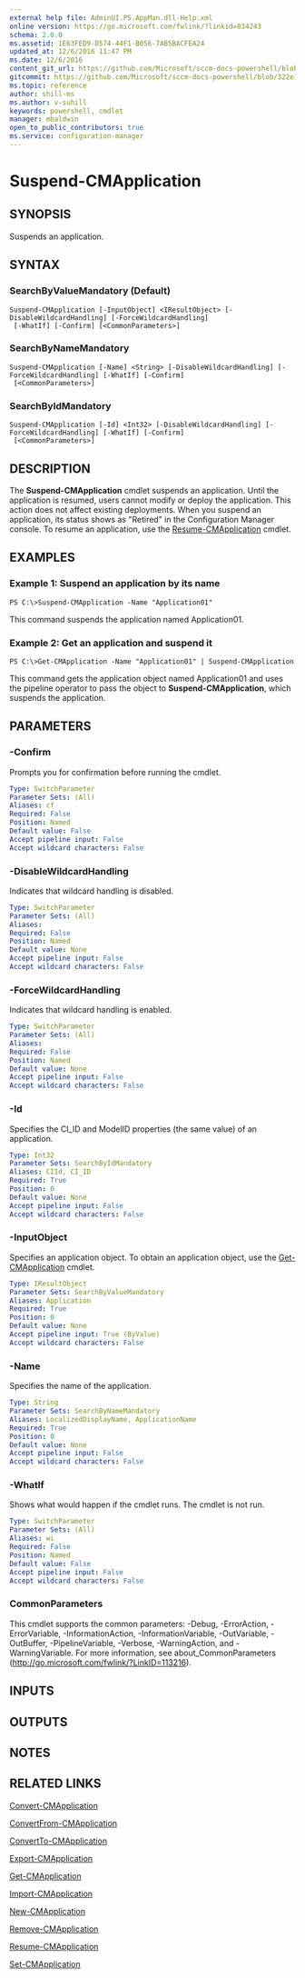```yaml
---
external help file: AdminUI.PS.AppMan.dll-Help.xml
online version: https://go.microsoft.com/fwlink/?linkid=834243
schema: 2.0.0
ms.assetid: 1E63FED9-D574-44F1-B056-7AB5BACFEA24
updated_at: 12/6/2016 11:47 PM
ms.date: 12/6/2016
content_git_url: https://github.com/Microsoft/sccm-docs-powershell/blob/master/sccm-cmdlets/ConfigurationManager/vlatest/Suspend-CMApplication.md
gitcommit: https://github.com/Microsoft/sccm-docs-powershell/blob/322e1e3dae6ba53c3384ca0bf1a1079481b8ae30/sccm-cmdlets/ConfigurationManager/vlatest/Suspend-CMApplication.md
ms.topic: reference
author: shill-ms
ms.author: v-suhill
keywords: powershell, cmdlet
manager: mbaldwin
open_to_public_contributors: true
ms.service: configuration-manager
---
```


# Suspend-CMApplication

## SYNOPSIS
Suspends an application.

## SYNTAX

### SearchByValueMandatory (Default)
```
Suspend-CMApplication [-InputObject] <IResultObject> [-DisableWildcardHandling] [-ForceWildcardHandling]
 [-WhatIf] [-Confirm] [<CommonParameters>]
```

### SearchByNameMandatory
```
Suspend-CMApplication [-Name] <String> [-DisableWildcardHandling] [-ForceWildcardHandling] [-WhatIf] [-Confirm]
 [<CommonParameters>]
```

### SearchByIdMandatory
```
Suspend-CMApplication [-Id] <Int32> [-DisableWildcardHandling] [-ForceWildcardHandling] [-WhatIf] [-Confirm]
 [<CommonParameters>]
```

## DESCRIPTION
The **Suspend-CMApplication** cmdlet suspends an application.
Until the application is resumed, users cannot modify or deploy the application.
This action does not affect existing deployments.
When you suspend an application, its status shows as "Retired" in the Configuration Manager console.
To resume an application, use the [Resume-CMApplication](./Resume-CMApplication.md) cmdlet.

## EXAMPLES

### Example 1: Suspend an application by its name
```
PS C:\>Suspend-CMApplication -Name "Application01"
```

This command suspends the application named Application01.

### Example 2: Get an application and suspend it
```
PS C:\>Get-CMApplication -Name "Application01" | Suspend-CMApplication
```

This command gets the application object named Application01 and uses the pipeline operator to pass the object to **Suspend-CMApplication**, which suspends the application.

## PARAMETERS

### -Confirm
Prompts you for confirmation before running the cmdlet.

```yaml
Type: SwitchParameter
Parameter Sets: (All)
Aliases: cf
Required: False
Position: Named
Default value: False
Accept pipeline input: False
Accept wildcard characters: False
```

### -DisableWildcardHandling
Indicates that wildcard handling is disabled.

```yaml
Type: SwitchParameter
Parameter Sets: (All)
Aliases: 
Required: False
Position: Named
Default value: None
Accept pipeline input: False
Accept wildcard characters: False
```

### -ForceWildcardHandling
Indicates that wildcard handling is enabled.

```yaml
Type: SwitchParameter
Parameter Sets: (All)
Aliases: 
Required: False
Position: Named
Default value: None
Accept pipeline input: False
Accept wildcard characters: False
```

### -Id
Specifies the CI_ID and ModelID properties (the same value) of an application.

```yaml
Type: Int32
Parameter Sets: SearchByIdMandatory
Aliases: CIId, CI_ID
Required: True
Position: 0
Default value: None
Accept pipeline input: False
Accept wildcard characters: False
```

### -InputObject
Specifies an application object.
To obtain an application object, use the [Get-CMApplication](./Get-CMApplication.md) cmdlet.

```yaml
Type: IResultObject
Parameter Sets: SearchByValueMandatory
Aliases: Application
Required: True
Position: 0
Default value: None
Accept pipeline input: True (ByValue)
Accept wildcard characters: False
```

### -Name
Specifies the name of the application.

```yaml
Type: String
Parameter Sets: SearchByNameMandatory
Aliases: LocalizedDisplayName, ApplicationName
Required: True
Position: 0
Default value: None
Accept pipeline input: False
Accept wildcard characters: False
```

### -WhatIf
Shows what would happen if the cmdlet runs.
The cmdlet is not run.

```yaml
Type: SwitchParameter
Parameter Sets: (All)
Aliases: wi
Required: False
Position: Named
Default value: False
Accept pipeline input: False
Accept wildcard characters: False
```

### CommonParameters
This cmdlet supports the common parameters: -Debug, -ErrorAction, -ErrorVariable, -InformationAction, -InformationVariable, -OutVariable, -OutBuffer, -PipelineVariable, -Verbose, -WarningAction, and -WarningVariable. For more information, see about_CommonParameters (http://go.microsoft.com/fwlink/?LinkID=113216).

## INPUTS

## OUTPUTS

## NOTES

## RELATED LINKS

[Convert-CMApplication](xref:ConfigurationManager/vlatest/Convert-CMApplication.md)

[ConvertFrom-CMApplication](xref:ConfigurationManager/vlatest/ConvertFrom-CMApplication.md)

[ConvertTo-CMApplication](xref:ConfigurationManager/vlatest/ConvertTo-CMApplication.md)

[Export-CMApplication](xref:ConfigurationManager/vlatest/Export-CMApplication.md)

[Get-CMApplication](xref:ConfigurationManager/vlatest/Get-CMApplication.md)

[Import-CMApplication](xref:ConfigurationManager/vlatest/Import-CMApplication.md)

[New-CMApplication](xref:ConfigurationManager/vlatest/New-CMApplication.md)

[Remove-CMApplication](xref:ConfigurationManager/vlatest/Remove-CMApplication.md)

[Resume-CMApplication](xref:ConfigurationManager/vlatest/Resume-CMApplication.md)

[Set-CMApplication](xref:ConfigurationManager/vlatest/Set-CMApplication.md)
